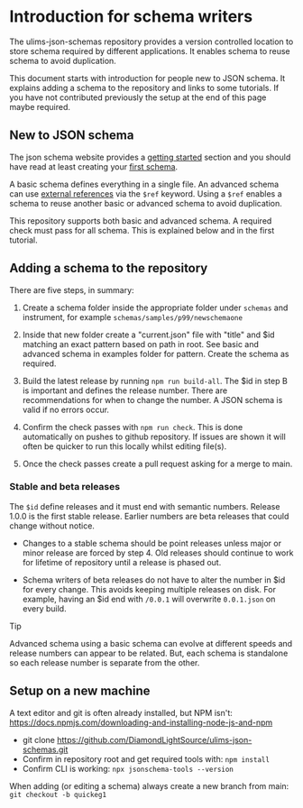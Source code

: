 # Introduction for schema writers

The ulims-json-schemas repository provides a version controlled
location to store schema required by different applications. It
enables schema to reuse schema to avoid duplication.

This document starts with introduction for people new
to JSON schema. It explains adding a schema to the repository 
and links to some tutorials. If you have not contributed
previously the setup at the end of this page maybe required.

## New to JSON schema

The json schema website provides a
[getting started](https://json-schema.org/learn) section
and you should have read at least creating your
[first schema](https://json-schema.org/learn/getting-started-step-by-step).

A basic schema defines everything in a single file. An advanced
schema can use
[external references](https://json-schema.org/learn/getting-started-step-by-step#add-an-external-reference)
via the `$ref` keyword. Using a `$ref` enables a schema to reuse
another basic or advanced schema to avoid duplication. 

This repository supports both basic and advanced schema. A
required check must pass for all schema. This is explained
below and in the first tutorial.

## Adding a schema to the repository

There are five steps, in summary:

1. Create a schema folder inside the appropriate folder
   under `schemas` and instrument, for example `schemas/samples/p99/newschemaone`

2. Inside that new folder create a "current.json" file with "title"
   and $id matching an exact pattern based on path in root. See
   basic and advanced schema in examples folder for pattern. Create
   the schema as required.

3. Build the latest release by running `npm run build-all`. The
   $id in step B is important and defines the release number.
   There are recommendations for when to change the number.
   A JSON schema is valid if no errors occur.

4. Confirm the check passes with `npm run check`. This
   is done automatically on pushes to github
   repository. If issues are shown it will often be
   quicker to run this locally whilst editing file(s).

5. Once the check passes create a pull request asking for
   a merge to main. 

### Stable and beta releases

The `$id` define releases and it must end with semantic
numbers. Release 1.0.0 is the first stable release. Earlier
numbers are beta releases that could change without notice.

* Changes to a stable schema should be point releases unless
  major or minor release are forced by step 4. Old releases
  should continue to work for lifetime of repository until
  a release is phased out.

* Schema writers of beta releases do not have to alter
  the number in $id for every change. This avoids keeping
  multiple releases on disk. For example, having an $id end
  with `/0.0.1` will overwrite `0.0.1.json` on every build. 

> [!TIP]
> Advanced schema using a basic schema can evolve at
> different speeds and release numbers can appear to
> be related. But, each schema is standalone so
> each release number is separate from the other.


## Setup on a new machine

A text editor and git is often already installed, but NPM
isn't: https://docs.npmjs.com/downloading-and-installing-node-js-and-npm

* git clone https://github.com/DiamondLightSource/ulims-json-schemas.git
* Confirm in repository root and get required tools with: `npm install` 
* Confirm CLI is working: `npx jsonschema-tools --version`

When adding (or editing a schema) always create a new
branch from main: `git checkout -b quickeg1`
